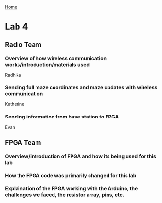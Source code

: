 [Home](./homepage.md) 

# Lab 4

## Radio Team

### Overview of how wireless communication works/introduction/materials used
Radhika

### Sending full maze coordinates and maze updates with wireless communication
Katherine

### Sending information from base station to FPGA 
Evan

## FPGA Team

### Overview/introduction of FPGA and how its being used for this lab

### How the FPGA code was primarily changed for this lab

### Explaination of the FPGA working with the Arduino, the challenges we faced, the resistor array, pins, etc.

